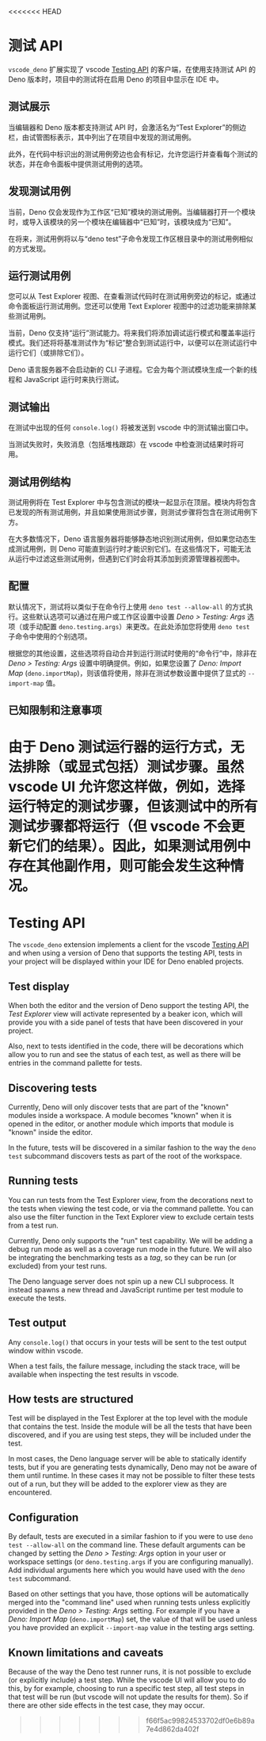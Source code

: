 <<<<<<< HEAD
# 测试 API

`vscode_deno` 扩展实现了 vscode
[Testing API](https://code.visualstudio.com/api/extension-guides/testing)
的客户端，在使用支持测试 API 的 Deno 版本时，项目中的测试将在启用 Deno
的项目中显示在 IDE 中。

## 测试展示

当编辑器和 Deno 版本都支持测试 API 时，会激活名为“Test
Explorer”的侧边栏，由试管图标表示，其中列出了在项目中发现的测试用例。

此外，在代码中标识出的测试用例旁边也会有标记，允许您运行并查看每个测试的状态，并在命令面板中提供测试用例的选项。

## 发现测试用例

当前，Deno
仅会发现作为工作区“已知”模块的测试用例。当编辑器打开一个模块时，或导入该模块的另一个模块在编辑器中“已知”时，该模块成为“已知”。

在将来，测试用例将以与“deno
test”子命令发现工作区根目录中的测试用例相似的方式发现。

## 运行测试用例

您可以从 Test Explorer
视图、在查看测试代码时在测试用例旁边的标记，或通过命令面板运行测试用例。您还可以使用
Text Explorer 视图中的过滤功能来排除某些测试用例。

当前，Deno
仅支持“运行”测试能力。将来我们将添加调试运行模式和覆盖率运行模式。我们还将将基准测试作为“标记”整合到测试运行中，以便可以在测试运行中运行它们（或排除它们）。

Deno 语言服务器不会启动新的 CLI 子进程。它会为每个测试模块生成一个新的线程和
JavaScript 运行时来执行测试。

## 测试输出

在测试中出现的任何 `console.log()` 将被发送到 vscode 中的测试输出窗口中。

当测试失败时，失败消息（包括堆栈跟踪）在 vscode 中检查测试结果时将可用。

## 测试用例结构

测试用例将在 Test Explorer
中与包含测试的模块一起显示在顶层。模块内将包含已发现的所有测试用例，并且如果使用测试步骤，则测试步骤将包含在测试用例下方。

在大多数情况下，Deno
语言服务器将能够静态地识别测试用例，但如果您动态生成测试用例，则 Deno
可能直到运行时才能识别它们。在这些情况下，可能无法从运行中过滤这些测试用例，但遇到它们时会将其添加到资源管理器视图中。

## 配置

默认情况下，测试将以类似于在命令行上使用 `deno test --allow-all`
的方式执行。这些默认选项可以通过在用户或工作区设置中设置 _Deno > Testing: Args_
选项（或手动配置 `deno.testing.args`）来更改。在此处添加您将使用 `deno test`
子命令中使用的个别选项。

根据您的其他设置，这些选项将自动合并到运行测试时使用的“命令行”中，除非在 _Deno >
Testing: Args_ 设置中明确提供。例如，如果您设置了 _Deno: Import Map_
(`deno.importMap`)，则该值将使用，除非在测试参数设置中提供了显式的
`--import-map` 值。

## 已知限制和注意事项

由于 Deno 测试运行器的运行方式，无法排除（或显式包括）测试步骤。虽然 vscode UI
允许您这样做，例如，选择运行特定的测试步骤，但该测试中的所有测试步骤都将运行（但
vscode
不会更新它们的结果）。因此，如果测试用例中存在其他副作用，则可能会发生这种情况。
=======
# Testing API

The `vscode_deno` extension implements a client for the vscode
[Testing API](https://code.visualstudio.com/api/extension-guides/testing) and
when using a version of Deno that supports the testing API, tests in your
project will be displayed within your IDE for Deno enabled projects.

## Test display

When both the editor and the version of Deno support the testing API, the _Test
Explorer_ view will activate represented by a beaker icon, which will provide
you with a side panel of tests that have been discovered in your project.

Also, next to tests identified in the code, there will be decorations which
allow you to run and see the status of each test, as well as there will be
entries in the command pallette for tests.

## Discovering tests

Currently, Deno will only discover tests that are part of the "known" modules
inside a workspace. A module becomes "known" when it is opened in the editor, or
another module which imports that module is "known" inside the editor.

In the future, tests will be discovered in a similar fashion to the way the
`deno test` subcommand discovers tests as part of the root of the workspace.

## Running tests

You can run tests from the Test Explorer view, from the decorations next to the
tests when viewing the test code, or via the command pallette. You can also use
the filter function in the Text Explorer view to exclude certain tests from a
test run.

Currently, Deno only supports the "run" test capability. We will be adding a
debug run mode as well as a coverage run mode in the future. We will also be
integrating the benchmarking tests as a _tag_, so they can be run (or excluded)
from your test runs.

The Deno language server does not spin up a new CLI subprocess. It instead
spawns a new thread and JavaScript runtime per test module to execute the tests.

## Test output

Any `console.log()` that occurs in your tests will be sent to the test output
window within vscode.

When a test fails, the failure message, including the stack trace, will be
available when inspecting the test results in vscode.

## How tests are structured

Test will be displayed in the Test Explorer at the top level with the module
that contains the test. Inside the module will be all the tests that have been
discovered, and if you are using test steps, they will be included under the
test.

In most cases, the Deno language server will be able to statically identify
tests, but if you are generating tests dynamically, Deno may not be aware of
them until runtime. In these cases it may not be possible to filter these tests
out of a run, but they will be added to the explorer view as they are
encountered.

## Configuration

By default, tests are executed in a similar fashion to if you were to use
`deno test --allow-all` on the command line. These default arguments can be
changed by setting the _Deno > Testing: Args_ option in your user or workspace
settings (or `deno.testing.args` if you are configuring manually). Add
individual arguments here which you would have used with the `deno test`
subcommand.

Based on other settings that you have, those options will be automatically
merged into the "command line" used when running tests unless explicitly
provided in the _Deno > Testing: Args_ setting. For example if you have a _Deno:
Import Map_ (`deno.importMap`) set, the value of that will be used unless you
have provided an explicit `--import-map` value in the testing args setting.

## Known limitations and caveats

Because of the way the Deno test runner runs, it is not possible to exclude (or
explicitly include) a test step. While the vscode UI will allow you to do this,
by for example, choosing to run a specific test step, all test steps in that
test will be run (but vscode will not update the results for them). So if there
are other side effects in the test case, they may occur.
>>>>>>> f66f5ac99824533702df0e6b89a7e4d862da402f
